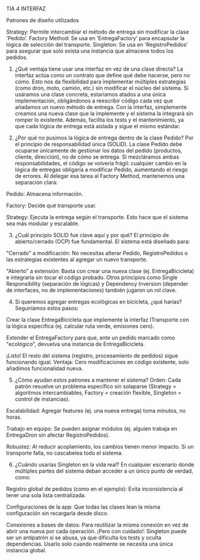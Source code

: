 TIA 4 INTERFAZ

Patrones de diseño utilizados

Strategy: Permite intercambiar el método de entrega sin modificar la clase 'Pedido'.
Factory Method: Se usa en 'EntregaFactory' para encapsular la lógica de selección del transporte.
Singleton: Se usa en 'RegistroPedidos' para asegurar que solo exista una instancia que almacene todos los pedidos.

1. ¿Qué ventaja tiene usar una interfaz en vez de una clase directa?
La interfaz actúa como un contrato que define qué debe hacerse, pero no cómo. Esto nos da flexibilidad para implementar múltiples estrategias (como dron, moto, camión, etc.) sin modificar el núcleo del sistema. Si usáramos una clase concreta, estaríamos atados a una única implementación, obligándonos a reescribir código cada vez que añadamos un nuevo método de entrega. Con la interfaz, simplemente creamos una nueva clase que la implemente y el sistema la integrará sin romper lo existente. Además, facilita los tests y el mantenimiento, ya que cada lógica de entrega está aislada y sigue el mismo estándar.

2. ¿Por qué no pusimos la lógica de entrega dentro de la clase Pedido?
Por el principio de responsabilidad única (SOLID). La clase Pedido debe ocuparse únicamente de gestionar los datos del pedido (productos, cliente, dirección), no de cómo se entrega. Si mezcláramos ambas responsabilidades, el código se volvería frágil: cualquier cambio en la lógica de entregas obligaría a modificar Pedido, aumentando el riesgo de errores. Al delegar esa tarea al Factory Method, mantenemos una separación clara:

Pedido: Almacena información.

Factory: Decide qué transporte usar.

Strategy: Ejecuta la entrega según el transporte.
Esto hace que el sistema sea más modular y escalable.

3. ¿Cuál principio SOLID fue clave aquí y por qué?
El principio de abierto/cerrado (OCP) fue fundamental. El sistema está diseñado para:

"Cerrado" a modificación: No necesitas alterar Pedido, RegistroPedidos o las estrategias existentes al agregar un nuevo transporte.

"Abierto" a extensión: Basta con crear una nueva clase (ej. EntregaBicicleta) e integrarla sin tocar el código probado.
Otros principios como Single Responsibility (separación de lógicas) y Dependency Inversion (depender de interfaces, no de implementaciones) también jugaron un rol clave.

4. Si queremos agregar entregas ecológicas en bicicleta, ¿qué harías?
Seguiríamos estos pasos:

Crear la clase EntregaBicicleta que implemente la interfaz ITransporte con la lógica específica (ej. calcular ruta verde, emisiones cero).

Extender el EntregaFactory para que, ante un pedido marcado como "ecológico", devuelva una instancia de EntregaBicicleta.

¡Listo! El resto del sistema (registro, procesamiento de pedidos) sigue funcionando igual.
Ventaja: Cero modificaciones en código existente, solo añadimos funcionalidad nueva.

5. ¿Cómo ayudan estos patrones a mantener el sistema?
Orden: Cada patrón resuelve un problema específico sin solaparse (Strategy = algoritmos intercambiables, Factory = creación flexible, Singleton = control de instancias).

Escalabilidad: Agregar features (ej. una nueva entrega) toma minutos, no horas.

Trabajo en equipo: Se pueden asignar módulos (ej. alguien trabaja en EntregaDron sin afectar RegistroPedidos).

Robustez: Al reducir acoplamiento, los cambios tienen menor impacto. Si un transporte falla, no cascabelea todo el sistema.

6. ¿Cuándo usarías Singleton en la vida real?
En cualquier escenario donde múltiples partes del sistema deban acceder a un único punto de verdad, como:

Registro global de pedidos (como en el ejemplo): Evita inconsistencia al tener una sola lista centralizada.

Configuraciones de la app: Que todas las clases lean la misma configuración sin recargarla desde disco.

Conexiones a bases de datos: Para reutilizar la misma conexión en vez de abrir una nueva por cada operación.
¡Pero con cuidado!: Singleton puede ser un antipatrón si se abusa, ya que dificulta los tests y oculta dependencias. Usarlo solo cuando realmente se necesita una única instancia global.


